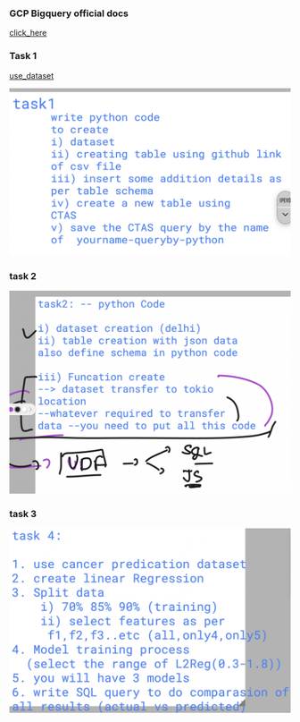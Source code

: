 
### GCP Bigquery official docs 

[click_here](https://cloud.google.com/bigquery/docs/introduction)

### Task 1 

[use_dataset](https://raw.githubusercontent.com/redashu/Datasets/refs/heads/master/cardata.csv)

<img src="task1.png">

### task 2 

<img src="task2.png">

### task 3 

<img src="task3.png">







